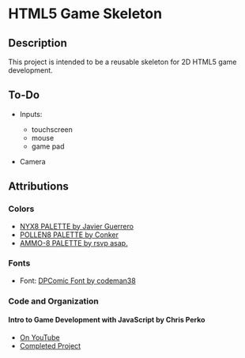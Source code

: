# HTML5 Game Skeleton

## Description
This project is intended to be a reusable skeleton for 2D HTML5 game development.

## To-Do

- Inputs:
  - touchscreen
  - mouse
  - game pad

- Camera

## Attributions

### Colors
- [NYX8 PALETTE by Javier Guerrero](https://lospec.com/palette-list/nyx8)
- [POLLEN8 PALETTE by Conker](https://lospec.com/palette-list/pollen8)
- [AMMO-8 PALETTE by rsvp asap.](https://lospec.com/palette-list/ammo-8)

### Fonts
- Font: [DPComic Font by codeman38](https://www.1001fonts.com/dpcomic-font.html)


### Code and Organization

#### Intro to Game Development with JavaScript by Chris Perko
- [On YouTube](https://www.youtube.com/watch?v=3EMxBkqC4z0)
- [Completed Project](https://codesandbox.io/s/z2pqr9620m)
